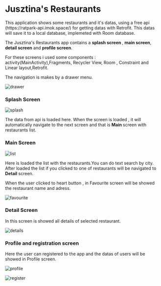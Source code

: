 # Jusztina's Restaurants

<p> This application shows some restaurants and it's datas, using a free api (https://ratpark-api.imok.space/) for getting datas with Retrofit. This datas will save it to a local database, implemeted with Room database. </p>


<p>The Jusztina's Restaurants app contains a <b>splash screen </b>, <b>main screen</b>, <b>detail screen</b> and <b> profile screen</b>. </p>

<p> For these screens i used some components : activity(MainActivity),Fragments, Recycler View, Room , Constraint and Linear layout,Retrofit. </p>

<p> The navigation is makes by a drawer menu.</p>

![drawer](https://user-images.githubusercontent.com/72908949/107151654-5cd85d00-696c-11eb-9f9e-9d48fa463ee0.jpg)

### Splash Screen

![splash](https://user-images.githubusercontent.com/72908949/107151460-5c8b9200-696b-11eb-8fa4-e379577b42ae.png)

<p> The data from api is loaded here. When the screen is loaded , it will automatically navigate to the next screen and that is <b>Main </b>screen with restaurants list. </p>


### Main Screen
![list](https://user-images.githubusercontent.com/72908949/107151661-682b8880-696c-11eb-8c80-8c7626ed5c60.jpg)

<p> Here is loaded the list with the restaurants.You can do text search by city. After loaded the list if you clicked to one of restaurants will be navigated to <b>Detail</b> screen. </p>

<p> When the user clicked to heart button , in Favourite screen will be showed the restaurant name and adress. </p>

![favourite](https://user-images.githubusercontent.com/72908949/107151492-83e25f00-696b-11eb-8628-6fff2edaf46f.jpg)

### Detail Screen

<p> In this screen is showed all details of selected restaurant.  </p>

![details](https://user-images.githubusercontent.com/72908949/107152010-55b24e80-696e-11eb-876b-3226577c2bd4.jpg)


### Profile and registration screen 
<p> Here the user can registered to the app and the datas of users will be showed in Profile screen. </p>

![profile](https://user-images.githubusercontent.com/72908949/107151507-96f52f00-696b-11eb-9637-65d114f6b90a.jpg)

![register](https://user-images.githubusercontent.com/72908949/107151477-7331e900-696b-11eb-994e-ec531bae704b.jpg)



